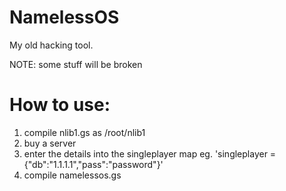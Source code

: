 # NamelessOS
My old hacking tool.

NOTE: some stuff will be broken

# How to use:

1. compile nlib1.gs as /root/nlib1
2. buy a server
3. enter the details into the singleplayer map eg. 'singleplayer = {"db":"1.1.1.1","pass":"password"}'
4. compile namelessos.gs
